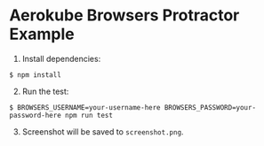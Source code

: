 # Aerokube Browsers Protractor Example

1) Install dependencies:
```
$ npm install
```

2) Run the test:
```
$ BROWSERS_USERNAME=your-username-here BROWSERS_PASSWORD=your-password-here npm run test
```

3) Screenshot will be saved to `screenshot.png`.
